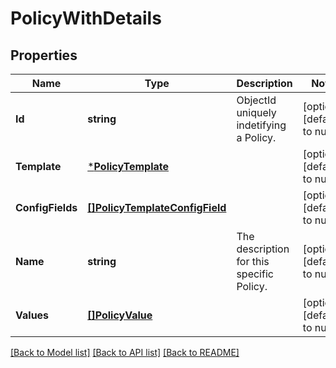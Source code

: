 # PolicyWithDetails

## Properties
Name | Type | Description | Notes
------------ | ------------- | ------------- | -------------
**Id** | **string** | ObjectId uniquely indetifying a Policy. | [optional] [default to null]
**Template** | [***PolicyTemplate**](PolicyTemplate.md) |  | [optional] [default to null]
**ConfigFields** | [**[]PolicyTemplateConfigField**](PolicyTemplateConfigField.md) |  | [optional] [default to null]
**Name** | **string** | The description for this specific Policy. | [optional] [default to null]
**Values** | [**[]PolicyValue**](PolicyValue.md) |  | [optional] [default to null]

[[Back to Model list]](../README.md#documentation-for-models) [[Back to API list]](../README.md#documentation-for-api-endpoints) [[Back to README]](../README.md)


